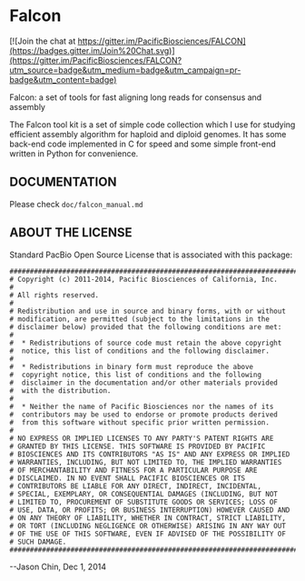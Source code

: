 Falcon
===========

[![Join the chat at https://gitter.im/PacificBiosciences/FALCON](https://badges.gitter.im/Join%20Chat.svg)](https://gitter.im/PacificBiosciences/FALCON?utm_source=badge&utm_medium=badge&utm_campaign=pr-badge&utm_content=badge)

Falcon: a set of tools for fast aligning long reads for consensus and assembly

The Falcon tool kit is a set of simple code collection which I use for studying
efficient assembly algorithm for haploid and diploid genomes. It has some back-end 
code implemented in C for speed and some simple front-end written in Python for
convenience. 


DOCUMENTATION
-------------

Please check `doc/falcon_manual.md`

ABOUT THE LICENSE
------------------

Standard PacBio Open Source License that is associated with this package:

    #################################################################################$$
    # Copyright (c) 2011-2014, Pacific Biosciences of California, Inc.
    #
    # All rights reserved.
    #
    # Redistribution and use in source and binary forms, with or without
    # modification, are permitted (subject to the limitations in the
    # disclaimer below) provided that the following conditions are met:
    #
    #  * Redistributions of source code must retain the above copyright
    #  notice, this list of conditions and the following disclaimer.
    #
    #  * Redistributions in binary form must reproduce the above
    #  copyright notice, this list of conditions and the following
    #  disclaimer in the documentation and/or other materials provided
    #  with the distribution.
    #
    #  * Neither the name of Pacific Biosciences nor the names of its
    #  contributors may be used to endorse or promote products derived
    #  from this software without specific prior written permission.
    #
    # NO EXPRESS OR IMPLIED LICENSES TO ANY PARTY'S PATENT RIGHTS ARE
    # GRANTED BY THIS LICENSE. THIS SOFTWARE IS PROVIDED BY PACIFIC
    # BIOSCIENCES AND ITS CONTRIBUTORS "AS IS" AND ANY EXPRESS OR IMPLIED
    # WARRANTIES, INCLUDING, BUT NOT LIMITED TO, THE IMPLIED WARRANTIES
    # OF MERCHANTABILITY AND FITNESS FOR A PARTICULAR PURPOSE ARE
    # DISCLAIMED. IN NO EVENT SHALL PACIFIC BIOSCIENCES OR ITS
    # CONTRIBUTORS BE LIABLE FOR ANY DIRECT, INDIRECT, INCIDENTAL,
    # SPECIAL, EXEMPLARY, OR CONSEQUENTIAL DAMAGES (INCLUDING, BUT NOT
    # LIMITED TO, PROCUREMENT OF SUBSTITUTE GOODS OR SERVICES; LOSS OF
    # USE, DATA, OR PROFITS; OR BUSINESS INTERRUPTION) HOWEVER CAUSED AND
    # ON ANY THEORY OF LIABILITY, WHETHER IN CONTRACT, STRICT LIABILITY,
    # OR TORT (INCLUDING NEGLIGENCE OR OTHERWISE) ARISING IN ANY WAY OUT
    # OF THE USE OF THIS SOFTWARE, EVEN IF ADVISED OF THE POSSIBILITY OF
    # SUCH DAMAGE.
    #################################################################################$$

--Jason Chin, Dec 1, 2014

